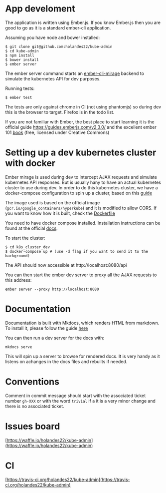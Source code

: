 # App develoment

The application is written using Ember.js. If you know Ember.js then you are good to go as
it is a standard ember-cli application.

Assuming you have node and bower installed:

    $ git clone git@github.com:holandes22/kube-admin
    $ cd kube-admin
    $ npm install
    $ bower install
    $ ember server

The ember server command starts an [ember-cli-mirage](http://www.ember-cli-mirage.com/) backend to simulate the kubernetes API
for dev purposes.

Running tests:

    $ ember test

The tests are only against chrome in CI (not using phantomjs) so during dev this is the browser to target.
Firefox is in the todo list.

If you are not familiar with Ember, the best place to start learning it is the official guide https://guides.emberjs.com/v2.3.0/
and the excellent ember 101 [book](https://github.com/abuiles/ember-101) (free, licensed under Creative Commons)

# Setting up a dev kubernetes cluster with docker

Ember mirage is used during dev to intercept AJAX requests and simulate kubernetes API responses.
But is usually hany to have an actual kubernetes cluster to use during dev.
In order to do this kubernetes cluster, we have a docker-compose configuration
to spin up a cluster, based on this [guide](http://kubernetes.io/v1.1/docs/getting-started-guides/docker.html)

The image used is based on the official image (`gcr.io/google_containers/hyperkube`)
and it is modified to allow CORS. If you want to know how it is built, check the [Dockerfile](https://github.com/holandes22/kube-admin/blob/master/k8s_cluster_dev/Dockerfile)

You need to have docker compose installed. Installation instructions can be found at the official [docs](https://docs.docker.com/compose/install/).

To start the cluster:

    $ cd k8s_cluster_dev
    $ docker-compose up # (use -d flag if you want to send it to the background)

The API should now accessible at http://localhost:8080/api

You can then start the ember dev server to proxy all the AJAX requests to this address:

    ember server --proxy http://localhost:8080

# Documentation

Documentation is built with Mkdocs, which renders HTML from markdown.
To install it, please follow the guide [here](http://www.mkdocs.org/#installation)

You can then run a dev server for the docs with:

    mkdocs serve

This will spin up a server to browse for rendered docs. It is very handy as it listens
on achanges in the docs files and rebuilts if needed.

# Conventions

Comment in commit message should start with the associated ticket number `gh-XXX` or with the word `trivial` if a it is a
very minor change and there is no associated ticket.

# Issues board

[https://waffle.io/holandes22/kube-admin](https://waffle.io/holandes22/kube-admin)

# CI

[https://travis-ci.org/holandes22/kube-admin](https://travis-ci.org/holandes22/kube-admin)
